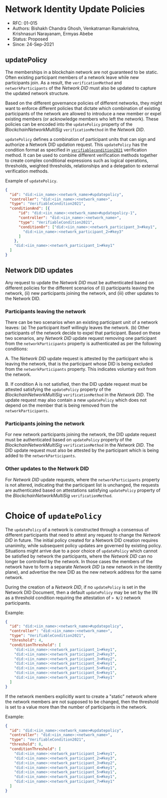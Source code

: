 <!--
 Copyright IBM Corp. All Rights Reserved.

 SPDX-License-Identifier: CC-BY-4.0
 -->
# Network Identity Update Policies

- RFC: 01-015
- Authors: Bishakh Chandra Ghosh, Venkatraman Ramakrishna, Krishnasuri Narayanam, Ermyas Abebe
- Status: Proposed
- Since: 24-Sep-2021

## updatePolicy

The memberships in a blockchain network are not guaranteed to be static. Often existing participant members of a network leave while new participants join. As a result, the `verificationMethod` and `networkParticipants` of the *Network DID* must also be updated to capture the updated network structure.

Based on the different governance policies of different networks, they might want to enforce different policies that dictate which combination of existing participants of the network are allowed to introduce a new member or expel existing members (or acknowledge members who left the network). These policies can be encoded into the `updatePolicy` property of the *BlockchainNetworkMultiSig* `verificationMethod` in the *Network DID*.

`updatePolicy` defines a combination of participant units that can sign and authorize a Network DID updation request. This `updatePolicy` has the condition format as specified in [`verifiablecondition2021`](https://w3c.github.io/did-spec-registries/#verifiablecondition2021) verification method. It can be used to combine different verification methods together to create complex conditional expressions such as logical operations, thresholds, weighted thresholds, relationships and a delegation to external verification methods.


Example of `updatePolicy`. 
```json
{
  "id": "did:<iin_name>:<network_name>#updatepolicy",
  "controller": "did:<iin_name>:<network_name>",
  "type": "VerifiableCondition2021",
  "conditionAnd": [{
      "id": "did:<iin_name>:<network_name>#updatepolicy-1",
      "controller": "did:<iin_name>:<network_name>",
      "type": "VerifiableCondition2021",
      "conditionOr": ["did:<iin_name>:<network_participant_3>#key1",
        "did:<iin_name>:<network_participant_2>#key3"
      ]
    },
    "did:<iin_name>:<network_participant_1>#key1"
  ]
}
```

## Network DID updates

Any request to update the *Network DID* must be authenticated based on different policies for the different scenarios of (i) participants leaving the network, (ii) new participants joining the network, and (iii) other updates to the Network DID.

### Participants leaving the network

There can be two scenarios when an existing participant unit of a network leaves: (a) The participant itself willingly leaves the network. (b) Other participants of the network decide to expel that participant. Based on these two scenarios, any *Network DID* update request removing one participant from the `networkParticipants` property is authenticated as per the following conditions:

A. The *Network DID* update request is attested by the participant who is leaving the network, that is the participant whose DID is being excluded from the  `networkParticipants` property. This indicates voluntary exit from the network.

B. If condition A is not satisfied, then the DID update request must be attested satisfying the `updatePolicy` property of the *BlockchainNetworkMultiSig* `verificationMethod` in the *Network DID*. The update request may also contain a new `updatePolicy` which does not depend on the member that is being removed from the `networkParticipants`.

<!-- 
C. If condition A is not satisfied and there is no `updatePolicy` property of the *BlockchainNetworkMultiSig* `verificationMethod` in the *Network DID*, then the DID update request must be attested by strictly greater than half (`> N/2`) of the existing participants in the network indicated by `networkParticipants` property of the existing *Network DID* document.
-->


### Participants joining the network

For new network participants joining the network, the DID update request must be authenticated based on  `updatePolicy` property of the *BlockchainNetworkMultiSig* `verificationMethod` in the *Network DID*. The DID update request must also be attested by the participant which is being added to the `networkParticipants`.
<!-- 
B. If there is no `updatePolicy` property of the *BlockchainNetworkMultiSig* `verificationMethod` in the *Network DID*, then the DID update request must be attested by strictly greater than half (`> N/2`) of the existing participants in the network indicated by `networkParticipants` property of the existing *Network DID* document. The request must also be attested by the participant which is being added to the `networkParticipants` property.
 -->

### Other updates to the Network DID

For *Network DID* update requests, where the `networkParticipants` property is not altered, indicating that the participant list is unchanged, the requests are authenticated based on attestations satisfying `updatePolicy` property of the *BlockchainNetworkMultiSig* `verificationMethod`.

<!-- If no `updatePolicy` is specified in the *Network DID*, then the update request has to be attested by strictly greater than half (`> N/2`) of the existing participants in the network indicated by `networkParticipants` property of the existing *Network DID* document. -->


# Choice of `updatePolicy`

The `updatePolicy` of a network is constructed through a consensus of different participants that need to attest any request to change the *Network DID* in future. The initial policy created for a Network DID creation requires unanimity, while subsequent policy updates are governed by existing policy. Situations might arrive due to a poor choice of `updatePolicy` which cannot be satisfied by network the participants, where the *Network DID* can no longer be controlled by the network. In those cases the members of the network have to form a separate *Network DID* (a new network in the identity plane), and advertise the new DID as the new network address for the same network.

During the creation of a *Network DID*, if no `updatePolicy` is set in the Network DID Document, then a default `updatePolicy` may be set by the IIN as a threshold condition requiring the attestation of `> N/2` network participants.

Example:

```json
{
  "id": "did:<iin_name>:<network_name>#updatepolicy",
  "controller": "did:<iin_name>:<network_name>",
  "type": "VerifiableCondition2021",
  "threshold": 4,
  "conditionThreshold": [
    "did:<iin_name>:<network_participant_1>#key1",
    "did:<iin_name>:<network_participant_2>#key3",
    "did:<iin_name>:<network_participant_3>#key2",
    "did:<iin_name>:<network_participant_4>#key1",
    "did:<iin_name>:<network_participant_5>#key1",
    "did:<iin_name>:<network_participant_6>#key1",
    "did:<iin_name>:<network_participant_7>#key1"
  ]
}
```

If the network members explicitly want to create a "static" network where the network members are not supposed to be changed, then the threshold is set to a value more than the number of participants in the network.

Example:

```json
{
  "id": "did:<iin_name>:<network_name>#updatepolicy",
  "controller": "did:<iin_name>:<network_name>",
  "type": "VerifiableCondition2021",
  "threshold": 8,
  "conditionThreshold": [
    "did:<iin_name>:<network_participant_1>#key1",
    "did:<iin_name>:<network_participant_2>#key3",
    "did:<iin_name>:<network_participant_3>#key2",
    "did:<iin_name>:<network_participant_4>#key1",
    "did:<iin_name>:<network_participant_5>#key1",
    "did:<iin_name>:<network_participant_6>#key1",
    "did:<iin_name>:<network_participant_7>#key1"
  ]
}
```
